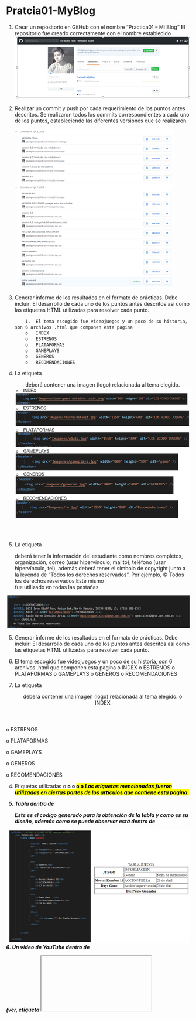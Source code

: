 # Pratcia01-MyBlog
1.	Crear un repositorio en GitHub con el nombre “Practica01 – Mi Blog”
     El repositorio fue creado correctamente con el nombre establecido
    ![1](https://github.com/paulogonzalez5679/Pratcia01-MyBlog/blob/master/capturas/Captura.PNG)
    
2.   Realizar un commit y push por cada requerimiento de los puntos antes descritos. 
      Se realizaron todos los commits correspondientes a cada uno de los puntos, estableciendo las diferentes versiones que se realizaron.
      
     ![2](https://github.com/paulogonzalez5679/Pratcia01-MyBlog/blob/master/capturas/Captura2.PNG)
 3.	Generar informe de los resultados en el formato de prácticas. Debe incluir: El desarrollo de cada uno de los puntos antes descritos así como las etiquetas HTML utilizadas para resolver cada punto.

            1.	El tema escogido fue videojuegos y un poco de su historia, son 6 archivos .html que componen esta pagina 
            o	INDEX
            o	ESTRENOS
            o	PLATAFORMAS
            o	GAMEPLAYS
            o	GENEROS
            o	RECOMENDACIONES
4.	La etiqueta <header> deberá contener una imagen (logo) relacionada al tema elegido.
       ![2](https://github.com/paulogonzalez5679/Pratcia01-MyBlog/blob/master/capturas/Captura3.PNG)
     
5.	La etiqueta <footer> deberá tener la información del estudiante como nombres completos, organización, correo (usar hipervínculo, mailto), teléfono (usar hipervínculo, tel), además deberá tener el símbolo de copyright junto a la leyenda de “Todos los derechos reservados”. Por ejemplo, © Todos los derechos reservados
Este mismo <footer> fue utilizado en todas las pestañas
     
  ![2](https://github.com/paulogonzalez5679/Pratcia01-MyBlog/blob/master/capturas/Captura4.PNG)
  
5.	Generar informe de los resultados en el formato de prácticas. Debe incluir: El desarrollo de cada uno de los puntos antes descritos así como las etiquetas HTML utilizadas para resolver cada punto.

1.	El tema escogido fue videojuegos y un poco de su historia, son 6 archivos .html que componen esta pagina 
o	INDEX
o	ESTRENOS
o	PLATAFORMAS
o	GAMEPLAYS
o	GENEROS
o	RECOMENDACIONES

2.	La etiqueta <header> deberá contener una imagen (logo) relacionada al tema elegido.
o	INDEX
 
o	ESTRENOS
 
o	PLATAFORMAS
 
o	GAMEPLAYS
 
o	GENEROS
 
o	RECOMENDACIONES
 
 
4.	Etiquetas utilizadas
o	<b>
o	<strong>
o	<mark>
o	<emp>
o	<i>
Las etiquetas mencionadas fueron utilizadas en ciertas partes de los artículos que contiene esta pagina.


5.	Tabla dentro de <article>
Este es el codigo generado para la obtención de la tabla y como es su diseño, además como se puede observar está dentro de <article>

  ![2](https://github.com/paulogonzalez5679/Pratcia01-MyBlog/blob/master/capturas/Captura5.PNG)
6.	Un video de YouTube dentro de  <article> (ver, etiqueta <iframe>).

 ![2](https://github.com/paulogonzalez5679/Pratcia01-MyBlog/blob/master/capturas/Captura6.PNG)

7.	Manejar listas ordenadas o desordenadas con al menos cinco ítems
 ![2](https://github.com/paulogonzalez5679/Pratcia01-MyBlog/blob/master/capturas/Captura7.PNG)

8.	una de las páginas tenga al menos dos secciones (<section>) con tres artículos (<article>) cada sección. Luego, cada sección debe tener un encabezado (<header>), en donde, se ubicaran enlaces que permitan navegar entre los artículos usando id’s (ver, página 63 del texto guía).
 ![2](https://github.com/paulogonzalez5679/Pratcia01-MyBlog/blob/master/capturas/Captura8.PNG)
     
 ![2](https://github.com/paulogonzalez5679/Pratcia01-MyBlog/blob/master/capturas/Captura9.PNG)

6.	La evidencia de la correcta estructuración de las páginas HTML. Para lo cuál, se puede generar fotografías instantáneas


-	INDEX
 
 ![2](https://github.com/paulogonzalez5679/Pratcia01-MyBlog/blob/master/capturas/captura10.png)

-PAGINA GENEROS
 ![2](https://github.com/paulogonzalez5679/Pratcia01-MyBlog/blob/master/capturas/captura11.png)

-	PAGINA PLATAFORMAS
  ![2](https://github.com/paulogonzalez5679/Pratcia01-MyBlog/blob/master/capturas/captura12.png)

-	PAGINA RECOMENDACIONES
 ![2](https://github.com/paulogonzalez5679/Pratcia01-MyBlog/blob/master/capturas/captura13.png)
 
-	PAGINA ESTRENOS
 ![2](https://github.com/paulogonzalez5679/Pratcia01-MyBlog/blob/master/capturas/captura14.png)

-	PAGINA GAMEPLAYS
 ![2](https://github.com/paulogonzalez5679/Pratcia01-MyBlog/blob/master/capturas/captura15.png)
 
a.	La evidencia de la validación de cada página HTML.

 
5.	En el informe se debe incluir la información de GitHub (usuario y URL del repositorio de la práctica)

USUARIO: paulogonzalez5679
URL: https://github.com/paulogonzalez5679/Pratcia01-MyBlog
6.	 En el informe se debe incluir la información de GitHub (usuario y URL del repositorio del Tutorial 01- Curbside Thai)

USUARIO: paulogonzalez5679
URL: 


RESULTADO(S) OBTENIDO(S):
•	Se obtuvo el conocimiento necesario para una correcta estructuración de una pagina web básica, sin la utilización de CSS, tomando en cuenta que CSS es únicamente para el diseño
CONCLUSIONES:
•	Html es un lenguaje muy amplio de conocimiento tomando en cuenta que existen diferentes etiquetas y estructuras que dependerán del tipo de pagina web a ser realizada
•	A pesar de que no se unión con CSS se pudo realizar la estructura de una pagina web completa, aunque su diseño es completamente básico.
•	Además HTML nos permite realizar conexiones con vínculos los cuales permite que la pagina sea mas amigable con el usuario teniendo una mayor fluidez
•	Al tener el conocimiento de como es la estructura correcta y la jerarquía que se utiliza podemos saber que nuestra pagina web será correctamente validado sin ningún problema, por lo cual tenemos el conocimiento suficiente como para poder realizar paginas web para cualquier ámbito que sea necesario
RECOMENDACIONES:
•	Probar en diferentes exploradores
•	Revisar constantemente la sintaxis que empleamos
•	Revisar la estructura correcta de una pagina
•	Validar cada vez que terminemos de realizar una parte para corregir todos los errores y optimizar tiempo.



